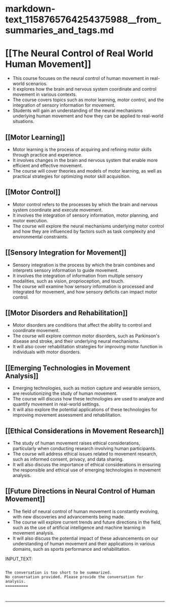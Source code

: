 # markdown-text_1158765764254375988__from_summaries_and_tags.md

# [[The Neural Control of Real World Human Movement]]
- This course focuses on the neural control of human movement in real-world scenarios.
- It explores how the brain and nervous system coordinate and control movement in various contexts.
- The course covers topics such as motor learning, motor control, and the integration of sensory information for movement.
- Students will gain an understanding of the neural mechanisms underlying human movement and how they can be applied to real-world situations.

## [[Motor Learning]]
- Motor learning is the process of acquiring and refining motor skills through practice and experience.
- It involves changes in the brain and nervous system that enable more efficient and effective movement.
- The course will cover theories and models of motor learning, as well as practical strategies for optimizing motor skill acquisition.

## [[Motor Control]]
- Motor control refers to the processes by which the brain and nervous system coordinate and execute movement.
- It involves the integration of sensory information, motor planning, and motor execution.
- The course will explore the neural mechanisms underlying motor control and how they are influenced by factors such as task complexity and environmental constraints.

## [[Sensory Integration for Movement]]
- Sensory integration is the process by which the brain combines and interprets sensory information to guide movement.
- It involves the integration of information from multiple sensory modalities, such as vision, proprioception, and touch.
- The course will examine how sensory information is processed and integrated for movement, and how sensory deficits can impact motor control.

## [[Motor Disorders and Rehabilitation]]
- Motor disorders are conditions that affect the ability to control and coordinate movement.
- The course will explore common motor disorders, such as Parkinson's disease and stroke, and their underlying neural mechanisms.
- It will also cover rehabilitation strategies for improving motor function in individuals with motor disorders.

## [[Emerging Technologies in Movement Analysis]]
- Emerging technologies, such as motion capture and wearable sensors, are revolutionizing the study of human movement.
- The course will discuss how these technologies are used to analyze and quantify movement in real-world settings.
- It will also explore the potential applications of these technologies for improving movement assessment and rehabilitation.

## [[Ethical Considerations in Movement Research]]
- The study of human movement raises ethical considerations, particularly when conducting research involving human participants.
- The course will address ethical issues related to movement research, such as informed consent, privacy, and data sharing.
- It will also discuss the importance of ethical considerations in ensuring the responsible and ethical use of emerging technologies in movement analysis.

## [[Future Directions in Neural Control of Human Movement]]
- The field of neural control of human movement is constantly evolving, with new discoveries and advancements being made.
- The course will explore current trends and future directions in the field, such as the use of artificial intelligence and machine learning in movement analysis.
- It will also discuss the potential impact of these advancements on our understanding of human movement and their applications in various domains, such as sports performance and rehabilitation.

INPUT_TEXT:

```

The conversation is too short to be summarized.
No conversation provided. Please provide the conversation for analysis.
==========



```

___

